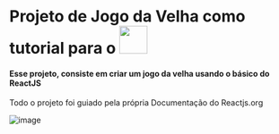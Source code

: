 # Projeto de Jogo da Velha como tutorial para o <img style="width: 50px" src="https://cdn.jsdelivr.net/gh/devicons/devicon/icons/react/react-original-wordmark.svg" />

#### Esse projeto, consiste em criar um jogo da velha usando o básico do ReactJS

Todo o projeto foi guiado pela própria Documentação do Reactjs.org

![image](https://user-images.githubusercontent.com/80010883/133000267-acdc5ce8-73e2-4dda-b3fe-556d90aa282c.png)

